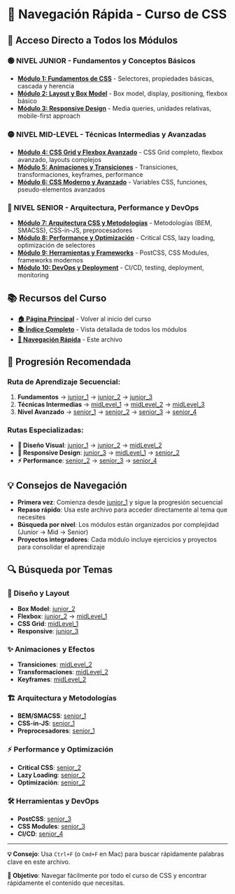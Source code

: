 # 🧭 Navegación Rápida - Curso de CSS

## 🎯 Acceso Directo a Todos los Módulos

### 🟢 **NIVEL JUNIOR** - Fundamentos y Conceptos Básicos
- **[Módulo 1: Fundamentos de CSS](junior_1/README.md)** - Selectores, propiedades básicas, cascada y herencia
- **[Módulo 2: Layout y Box Model](junior_2/README.md)** - Box model, display, positioning, flexbox básico
- **[Módulo 3: Responsive Design](junior_3/README.md)** - Media queries, unidades relativas, mobile-first approach

### 🟡 **NIVEL MID-LEVEL** - Técnicas Intermedias y Avanzadas
- **[Módulo 4: CSS Grid y Flexbox Avanzado](midLevel_1/README.md)** - CSS Grid completo, flexbox avanzado, layouts complejos
- **[Módulo 5: Animaciones y Transiciones](midLevel_2/README.md)** - Transiciones, transformaciones, keyframes, performance
- **[Módulo 6: CSS Moderno y Avanzado](midLevel_3/README.md)** - Variables CSS, funciones, pseudo-elementos avanzados

### 🔴 **NIVEL SENIOR** - Arquitectura, Performance y DevOps
- **[Módulo 7: Arquitectura CSS y Metodologías](senior_1/README.md)** - Metodologías (BEM, SMACSS), CSS-in-JS, preprocesadores
- **[Módulo 8: Performance y Optimización](senior_2/README.md)** - Critical CSS, lazy loading, optimización de selectores
- **[Módulo 9: Herramientas y Frameworks](senior_3/README.md)** - PostCSS, CSS Modules, frameworks modernos
- **[Módulo 10: DevOps y Deployment](senior_4/README.md)** - CI/CD, testing, deployment, monitoring

## 📚 Recursos del Curso

- **[🏠 Página Principal](README.md)** - Volver al inicio del curso
- **[📚 Índice Completo](INDICE_COMPLETO.md)** - Vista detallada de todos los módulos
- **[🧭 Navegación Rápida](NAVEGACION_RAPIDA.md)** - Este archivo

## 🚀 Progresión Recomendada

### **Ruta de Aprendizaje Secuencial:**
1. **Fundamentos** → [junior_1](junior_1/README.md) → [junior_2](junior_2/README.md) → [junior_3](junior_3/README.md)
2. **Técnicas Intermedias** → [midLevel_1](midLevel_1/README.md) → [midLevel_2](midLevel_2/README.md) → [midLevel_3](midLevel_3/README.md)
3. **Nivel Avanzado** → [senior_1](senior_1/README.md) → [senior_2](senior_2/README.md) → [senior_3](senior_3/README.md) → [senior_4](senior_4/README.md)

### **Rutas Especializadas:**
- **🎨 Diseño Visual**: [junior_1](junior_1/README.md) → [junior_2](junior_2/README.md) → [midLevel_2](midLevel_2/README.md)
- **📱 Responsive Design**: [junior_3](junior_3/README.md) → [midLevel_1](midLevel_1/README.md) → [senior_2](senior_2/README.md)
- **⚡ Performance**: [senior_2](senior_2/README.md) → [senior_3](senior_3/README.md) → [senior_4](senior_4/README.md)

## 💡 Consejos de Navegación

- **Primera vez**: Comienza desde [junior_1](junior_1/README.md) y sigue la progresión secuencial
- **Repaso rápido**: Usa este archivo para acceder directamente al tema que necesites
- **Búsqueda por nivel**: Los módulos están organizados por complejidad (Junior → Mid → Senior)
- **Proyectos integradores**: Cada módulo incluye ejercicios y proyectos para consolidar el aprendizaje

## 🔍 Búsqueda por Temas

### **🎨 Diseño y Layout**
- **Box Model**: [junior_2](junior_2/README.md)
- **Flexbox**: [junior_2](junior_2/README.md) → [midLevel_1](midLevel_1/README.md)
- **CSS Grid**: [midLevel_1](midLevel_1/README.md)
- **Responsive**: [junior_3](junior_3/README.md)

### **✨ Animaciones y Efectos**
- **Transiciones**: [midLevel_2](midLevel_2/README.md)
- **Transformaciones**: [midLevel_2](midLevel_2/README.md)
- **Keyframes**: [midLevel_2](midLevel_2/README.md)

### **🏗️ Arquitectura y Metodologías**
- **BEM/SMACSS**: [senior_1](senior_1/README.md)
- **CSS-in-JS**: [senior_1](senior_1/README.md)
- **Preprocesadores**: [senior_1](senior_1/README.md)

### **⚡ Performance y Optimización**
- **Critical CSS**: [senior_2](senior_2/README.md)
- **Lazy Loading**: [senior_2](senior_2/README.md)
- **Optimización**: [senior_2](senior_2/README.md)

### **🛠️ Herramientas y DevOps**
- **PostCSS**: [senior_3](senior_3/README.md)
- **CSS Modules**: [senior_3](senior_3/README.md)
- **CI/CD**: [senior_4](senior_4/README.md)

---

**💡 Consejo**: Usa `Ctrl+F` (o `Cmd+F` en Mac) para buscar rápidamente palabras clave en este archivo.

**🎯 Objetivo**: Navegar fácilmente por todo el curso de CSS y encontrar rápidamente el contenido que necesitas.
